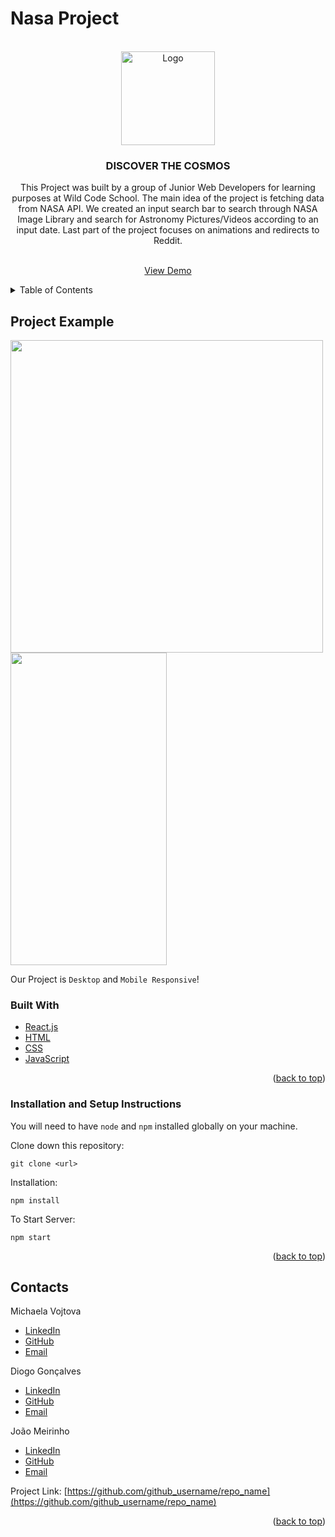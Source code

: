 # Nasa Project

<!-- ABOUT THE PROJECT -->
<div id="top"></div>

<!-- PROJECT LOGO -->
<br />
<div align="center">
  <a href="https://github.com/github_username/repo_name">
    <img src="https://user-images.githubusercontent.com/64092039/142492126-97c94023-ca1c-4aaa-9b44-fc538001c35d.jpg" alt="Logo" width="150" height="150">
  </a>


<h3 align="center">DISCOVER THE COSMOS</h3>
This Project was built by a group of Junior Web Developers for learning purposes at Wild Code School. The main idea of the project is fetching data from NASA API. We created an input search bar to search through NASA Image Library and search for Astronomy Pictures/Videos according to an input date. Last part of the project focuses on animations and redirects to Reddit.

  <p align="center">
    <br />
    <a href="https://misavojtova.github.io/project-nasa/">View Demo</a>
</div>

<!-- TABLE OF CONTENTS -->
<details>
  <summary>Table of Contents</summary>
  <ol>
    <li><a href="#project-example">Project Example</a></li>
    <li><a href="#built-with">Built With</a></li>
    <li><a href="#installation-and-setup-instructions">Installation</a></li>
    <li><a href="#contacts">Contacts</a></li>
  </ol>
</details>

## Project Example
<p float="left">
 <img src="https://user-images.githubusercontent.com/64092039/142490329-3f975696-9dbc-4a20-a20a-8b927c315e0b.png" width="500" height="500" >
<img src="https://user-images.githubusercontent.com/64092039/142490257-8a91c2ad-607f-4ba7-8051-6d787d437d18.png" width="250" height="500"> 
</p>


Our Project is `Desktop` and `Mobile Responsive`!

### Built With

- [React.js](https://reactjs.org/)
- [HTML](https://html.spec.whatwg.org/multipage/)
- [CSS](https://www.w3.org/Style/CSS/Overview.en.html)
- [JavaScript](https://tc39.es/ecma262/)

<p align="right">(<a href="#top">back to top</a>)</p>

### Installation and Setup Instructions

You will need to have `node` and `npm` installed globally on your machine.

Clone down this repository:

`git clone <url>`

Installation:

`npm install`

To Start Server:

`npm start`

<p align="right">(<a href="#top">back to top</a>)</p>

<!-- CONTACT -->

## Contacts

Michaela Vojtova

- [LinkedIn](https://www.linkedin.com/in/michaela-vojtova-917782170/)
- [GitHub](https://github.com/misavojtova)
- [Email](misacastella@gmail.com)

Diogo Gonçalves

- [LinkedIn](https://www.linkedin.com/in/diogo-gon%C3%A7alves-b20186207/)
- [GitHub](https://github.com/VoliDyrus)
- [Email](hyperdg12@gmail.com)

João Meirinho

- [LinkedIn](https://www.linkedin.com/in/jo%C3%A3o-meirinho-4772ab173/)
- [GitHub](https://github.com/joaotcmeirinho)
- [Email](jmeiradas@gmail.com)

Project Link: [https://github.com/github_username/repo_name](https://github.com/github_username/repo_name)

<p align="right">(<a href="#top">back to top</a>)</p>
